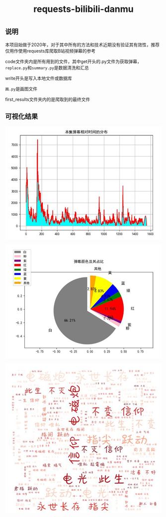 <h1 align='center'>requests-bilibili-danmu<h1>

## 说明

本项目始做于2020年，对于其中所有的方法和技术近期没有验证其有效性，推荐仅用作使用requests库爬取B站视频弹幕的参考

code文件夹内是所有用到的文件，其中get开头的.py文件为获取弹幕，`replace.py`和`summary.py`是数据清洗和汇总

write开头是写入本地文件或数据库

`画.py`是画图文件

first_results文件夹内的是爬取到的最终文件



## 可视化结果

![image-20240713140459198](https://raw.githubusercontent.com/huangshuai-ustc/images/main/pic/image-20240713140459198.png)

![image-20240713140520606](https://raw.githubusercontent.com/huangshuai-ustc/images/main/pic/image-20240713140520606.png)

![image-20240713140539351](https://raw.githubusercontent.com/huangshuai-ustc/images/main/pic/image-20240713140539351.png)

